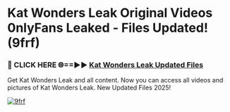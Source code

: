 # Kat Wonders Leak Original Videos 0nlyFans Leaked - Files Updated! (9frf)

<h3>🔴 CLICK HERE 🌐==►► <a href="https://tinyurl.com/x26r9saj" rel="nofollow">Kat Wonders Leak Updated Files</a></h3>

Get Kat Wonders Leak and all content. Now you can access all videos and pictures of Kat Wonders Leak. New Updated Files 2025!

[![9frf](https://i.imgur.com/LkgZPqh.gif)](https://tinyurl.com/x26r9saj)
